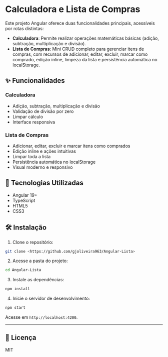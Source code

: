 # Calculadora e Lista de Compras

Este projeto Angular oferece duas funcionalidades principais, acessíveis por
rotas distintas:

- **Calculadora**: Permite realizar operações matemáticas básicas (adição,
  subtração, multiplicação e divisão).
- **Lista de Compras**: Mini CRUD completo para gerenciar itens de compras, com
  recursos de adicionar, editar, excluir, marcar como comprado, edição inline,
  limpeza da lista e persistência automática no localStorage.

## ✨ Funcionalidades

### Calculadora

- Adição, subtração, multiplicação e divisão
- Validação de divisão por zero
- Limpar cálculo
- Interface responsiva

### Lista de Compras

- Adicionar, editar, excluir e marcar itens como comprados
- Edição inline e ações intuitivas
- Limpar toda a lista
- Persistência automática no localStorage
- Visual moderno e responsivo

## 🚀 Tecnologias Utilizadas

- Angular 19+
- TypeScript
- HTML5
- CSS3

## 🛠️ Instalação

1. Clone o repositório:

```bash
git clone <https://github.com/gjoliveira963/Angular-Lista>
```

2. Acesse a pasta do projeto:

```bash
cd Angular-Lista
```

3. Instale as dependências:

```bash
npm install
```

4. Inicie o servidor de desenvolvimento:

```bash
npm start
```

Acesse em `http://localhost:4200`.

---

## 📝 Licença

MIT
